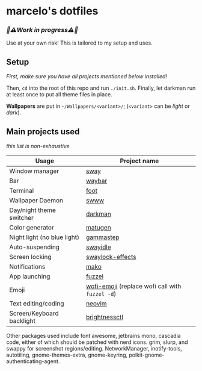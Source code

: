 # marcelo's dotfiles

### _🚧⚠️Work in progress⚠️🚧_

Use at your own risk! This is tailored to my setup and uses.

## Setup

_First, make sure you have all projects mentioned below installed!_

Then, `cd` into the root of this repo and run `./init.sh`. Finally,
let darkman run at least once to put all theme files in place.

**Wallpapers** are put in `~/Wallpapers/<variant>/`; (`<variant>`
can be _light_ or _dark_).

## Main projects used

_this list is non-exhaustive_

| Usage                       | Project name                                      |
| --------------------------- | ------------------------------------------------- |
| Window manager              | [sway]                                            |
| Bar                         | [waybar]                                          |
| Terminal                    | [foot]                                            |
| Wallpaper Daemon            | [swww]                                            |
| Day/night theme switcher    | [darkman]                                         |
| Color generator             | [matugen]                                         |
| Night light (no blue light) | [gammastep]                                       |
| Auto-suspending             | [swayidle]                                        |
| Screen locking              | [swaylock-effects]                                |
| Notifications               | [mako]                                            |
| App launching               | [fuzzel]                                          |
| Emoji                       | [wofi-emoji] (replace wofi call with `fuzzel -d`) |
| Text editing/coding         | [neovim]                                          |
| Screen/Keyboard backlight   | [brightnessctl]                                   |

Other packages used include font awesome, jetbrains mono, cascadia code,
either of which should be patched with nerd icons. grim, slurp, and swappy
for screenshot regions/editing. NetworkManager, inotify-tools, autotiling,
gnome-themes-extra, gnome-keyring, polkit-gnome-authenticating-agent.

[sway]: https://swaywm.org/
[waybar]: https://github.com/Alexays/Waybar
[foot]: https://codeberg.org/dnkl/foot
[swww]: https://github.com/Horus645/swww
[darkman]: https://gitlab.com/whynothugo/darkman
[matugen]: https://github.com/inioX/matugen
[gammastep]: https://gitlab.com/chinstrap/gammastep
[swayidle]: https://github.com/swaywm/swayidle
[swaylock-effects]: https://github.com/mortie/swaylock-effects
[mako]: https://github.com/emersion/mako
[fuzzel]: https://codeberg.org/dnkl/fuzzel
[wofi-emoji]: https://github.com/Zeioth/wofi-emoji
[neovim]: https://neovim.io/
[brightnessctl]: https://github.com/Hummer12007/brightnessctl
